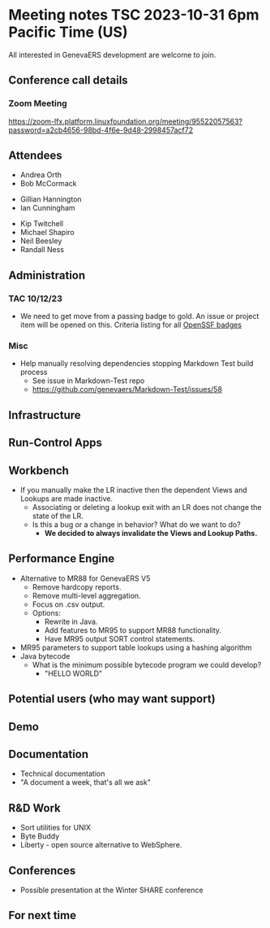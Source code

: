 # Meeting notes TSC 2023-10-31 6pm Pacific Time (US)
All interested in GenevaERS development are welcome to join.
## Conference call details
### Zoom Meeting
https://zoom-lfx.platform.linuxfoundation.org/meeting/95522057563?password=a2cb4656-98bd-4f6e-9d48-2998457acf72
## Attendees 
- Andrea Orth
- Bob McCormack 
<!-- - Eugene Morrow -->
- Gillian Hannington
- Ian Cunningham
<!-- - Jeff Horner --> 
- Kip Twitchell 
- Michael Shapiro
- Neil Beesley 
- Randall Ness
## Administration

### TAC 10/12/23

- We need to get move from a passing badge to gold. An issue or project item will be opened on this. Criteria listing for all [OpenSSF badges](https://www.bestpractices.dev/en/criteria)

### Misc
- Help manually resolving dependencies stopping Markdown Test build process
  - See issue in Markdown-Test repo  
  - https://github.com/genevaers/Markdown-Test/issues/58
## Infrastructure
## Run-Control Apps
## Workbench
- If you manually make the LR inactive then the dependent Views and Lookups are made inactive.
  - Associating or deleting a lookup exit with an LR does not change the state of the LR.
  - Is this a bug or a change in behavior?  What do we want to do?
    - **We decided to always invalidate the Views and Lookup Paths.**
## Performance Engine
- Alternative to MR88 for GenevaERS V5
  - Remove hardcopy reports.
  - Remove multi-level aggregation.
  - Focus on .csv output.
  - Options:
    - Rewrite in Java.
    - Add features to MR95 to support MR88 functionality.
    - Have MR95 output SORT control statements.
- MR95 parameters to support table lookups using a hashing algorithm  
- Java bytecode 
  - What is the minimum possible bytecode program we could develop?
    - "HELLO WORLD"
## Potential users (who may want support)
## Demo
## Documentation
- Technical documentation 
- "A document a week, that's all we ask" 
## R&D Work
- Sort utilities for UNIX 
- Byte Buddy 
- Liberty - open source alternative to WebSphere.
## Conferences 
- Possible presentation at the Winter SHARE conference 
## For next time 
